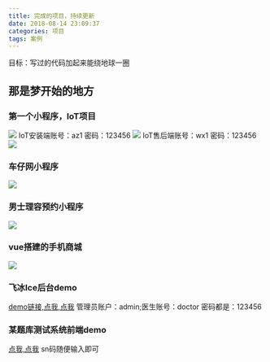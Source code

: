```yaml
---
title: 完成的项目，持续更新
date: 2018-08-14 23:09:37
categories: 项目
tags: 案例
---
```


目标：写过的代码加起来能绕地球一圈
## 那是梦开始的地方
<!-- more -->
### 第一个小程序，IoT项目
![](/images/project/iot_user.jpg)
IoT安装端账号：az1 密码：123456
![](/images/project/iot_install.jpg)
IoT售后端账号：wx1 密码：123456
![](/images/project/iot_wx.jpg)
### 车仔网小程序
![](/images/project/chezi.png)
### 男士理容预约小程序
![](/images/project/harroman.jpg)
### vue搭建的手机商城
![](/images/project/shilianmobile.png)
### 飞冰Ice后台demo
[demo链接,点我,点我](http://hospital.pppppxt.cc)
管理员账户：admin;医生账号：doctor 密码都是：123456
### 某题库测试系统前端demo
[点我,点我](http://wuweiquan.pppppxt.cc)
sn码随便输入即可
